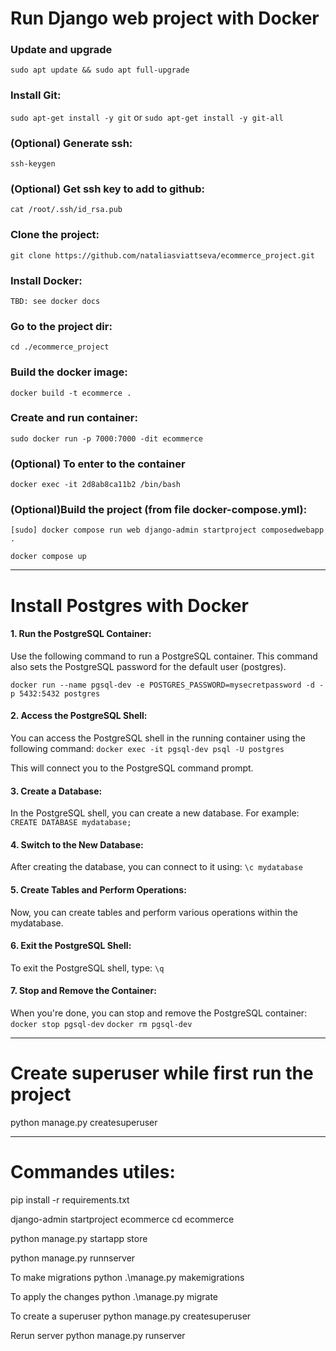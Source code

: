 # Run Django web project with Docker

### Update and upgrade
`sudo apt update && sudo apt full-upgrade`

### Install Git:
`sudo apt-get install -y git`
or
`sudo apt-get install -y git-all`

### (Optional) Generate ssh:
`ssh-keygen`

### (Optional) Get ssh key to add to github: 
`cat /root/.ssh/id_rsa.pub`

### Clone the project:
`git clone https://github.com/nataliasviattseva/ecommerce_project.git`

### Install Docker:
`TBD: see docker docs`

### Go to the project dir:
`cd ./ecommerce_project`

### Build the docker image:
`docker build -t ecommerce .`

### Create and run container:
`sudo docker run -p 7000:7000 -dit ecommerce`

### (Optional) To enter to the container
`docker exec -it 2d8ab8ca11b2 /bin/bash`

### (Optional)Build the project (from file docker-compose.yml):
`[sudo] docker compose run web django-admin startproject composedwebapp .`

`docker compose up`

------
# Install Postgres with Docker

#### 1. Run the PostgreSQL Container:

Use the following command to run a PostgreSQL container. This command also sets the PostgreSQL password for the default user (postgres).

`docker run --name pgsql-dev -e POSTGRES_PASSWORD=mysecretpassword -d -p 5432:5432 postgres`

#### 2. Access the PostgreSQL Shell:
You can access the PostgreSQL shell in the running container using the following command:
`docker exec -it pgsql-dev psql -U postgres`

This will connect you to the PostgreSQL command prompt.

#### 3. Create a Database:
In the PostgreSQL shell, you can create a new database. For example:
`CREATE DATABASE mydatabase;`

#### 4. Switch to the New Database:
After creating the database, you can connect to it using:
`\c mydatabase`

#### 5. Create Tables and Perform Operations:
Now, you can create tables and perform various operations within the mydatabase.

#### 6. Exit the PostgreSQL Shell:
To exit the PostgreSQL shell, type:
`\q`

#### 7. Stop and Remove the Container:
When you're done, you can stop and remove the PostgreSQL container:
`docker stop pgsql-dev`
`docker rm pgsql-dev`

------
# Create superuser while first run the project
python manage.py createsuperuser 


------
# Commandes utiles:

pip install -r requirements.txt

django-admin startproject ecommerce
cd ecommerce

python manage.py startapp store

python manage.py runnserver

To make migrations
python .\manage.py makemigrations

To apply the changes
python .\manage.py migrate

To create a superuser
python manage.py createsuperuser 

Rerun server
python manage.py runserver
